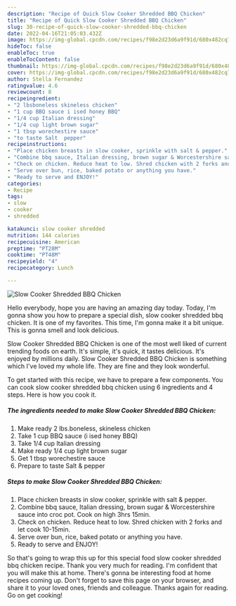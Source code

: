 ```yaml
---
description: "Recipe of Quick Slow Cooker Shredded BBQ Chicken"
title: "Recipe of Quick Slow Cooker Shredded BBQ Chicken"
slug: 30-recipe-of-quick-slow-cooker-shredded-bbq-chicken
date: 2022-04-16T21:05:03.432Z
image: https://img-global.cpcdn.com/recipes/f98e2d23d6a9f91d/680x482cq70/slow-cooker-shredded-bbq-chicken-recipe-main-photo.jpg
hideToc: false
enableToc: true
enableTocContent: false
thumbnail: https://img-global.cpcdn.com/recipes/f98e2d23d6a9f91d/680x482cq70/slow-cooker-shredded-bbq-chicken-recipe-main-photo.jpg
cover: https://img-global.cpcdn.com/recipes/f98e2d23d6a9f91d/680x482cq70/slow-cooker-shredded-bbq-chicken-recipe-main-photo.jpg
author: Stella Fernandez
ratingvalue: 4.6
reviewcount: 8
recipeingredient:
- "2 lbsboneless skineless chicken"
- "1 cup BBQ sauce i ised honey BBQ"
- "1/4 cup Italian dressing"
- "1/4 cup light brown sugar"
- "1 tbsp worechestire sauce"
- "to taste Salt  pepper"
recipeinstructions:
- "Place chicken breasts in slow cooker, sprinkle with salt & pepper."
- "Combine bbq sauce, Italian dressing, brown sugar & Worcestershire sauce into croc pot. Cook on high 3hrs 15min."
- "Check on chicken. Reduce heat to low. Shred chicken with 2 forks and let cook 10-15min."
- "Serve over bun, rice, baked potato or anything you have."
- "Ready to serve and ENJOY!"
categories:
- Recipe
tags:
- slow
- cooker
- shredded

katakunci: slow cooker shredded 
nutrition: 144 calories
recipecuisine: American
preptime: "PT28M"
cooktime: "PT48M"
recipeyield: "4"
recipecategory: Lunch

---
```



![Slow Cooker Shredded BBQ Chicken](https://img-global.cpcdn.com/recipes/f98e2d23d6a9f91d/680x482cq70/slow-cooker-shredded-bbq-chicken-recipe-main-photo.jpg)

Hello everybody, hope you are having an amazing day today. Today, I'm gonna show you how to prepare a special dish, slow cooker shredded bbq chicken. It is one of my favorites. This time, I'm gonna make it a bit unique. This is gonna smell and look delicious.

Slow Cooker Shredded BBQ Chicken is one of the most well liked of current trending foods on earth. It's simple, it's quick, it tastes delicious. It's enjoyed by millions daily. Slow Cooker Shredded BBQ Chicken is something which I've loved my whole life. They are fine and they look wonderful.




To get started with this recipe, we have to prepare a few components. You can cook slow cooker shredded bbq chicken using 6 ingredients and 4 steps. Here is how you cook it.

<!--inarticleads1-->

##### The ingredients needed to make Slow Cooker Shredded BBQ Chicken:

1. Make ready 2 lbs.boneless, skineless chicken
1. Take 1 cup BBQ sauce (i ised honey BBQ)
1. Take 1/4 cup Italian dressing
1. Make ready 1/4 cup light brown sugar
1. Get 1 tbsp worechestire sauce
1. Prepare to taste Salt & pepper




<!--inarticleads2-->

##### Steps to make Slow Cooker Shredded BBQ Chicken:

1. Place chicken breasts in slow cooker, sprinkle with salt & pepper.
1. Combine bbq sauce, Italian dressing, brown sugar & Worcestershire sauce into croc pot. Cook on high 3hrs 15min.
1. Check on chicken. Reduce heat to low. Shred chicken with 2 forks and let cook 10-15min.
1. Serve over bun, rice, baked potato or anything you have.
1. Ready to serve and ENJOY!



So that's going to wrap this up for this special food slow cooker shredded bbq chicken recipe. Thank you very much for reading. I'm confident that you will make this at home. There's gonna be interesting food at home recipes coming up. Don't forget to save this page on your browser, and share it to your loved ones, friends and colleague. Thanks again for reading. Go on get cooking!
